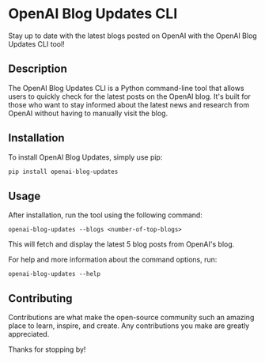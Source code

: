 # OpenAI Blog Updates CLI

Stay up to date with the latest blogs posted on OpenAI with the OpenAI Blog Updates CLI tool!

## Description

The OpenAI Blog Updates CLI is a Python command-line tool that allows users to quickly check for the latest posts on the OpenAI blog. It's built for those who want to stay informed about the latest news and research from OpenAI without having to manually visit the blog.

## Installation

To install OpenAI Blog Updates, simply use pip:

```bash
pip install openai-blog-updates
```

## Usage

After installation, run the tool using the following command:

```openai-blog-updates --blogs <number-of-top-blogs>```

This will fetch and display the latest 5 blog posts from OpenAI's blog.

For help and more information about the command options, run:

```openai-blog-updates --help```

## Contributing

Contributions are what make the open-source community such an amazing place to learn, inspire, and create. Any contributions you make are greatly appreciated.

Thanks for stopping by!